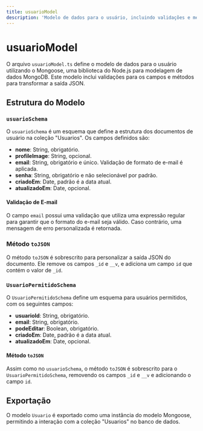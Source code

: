 ```yaml
---
title: usuarioModel
description: 'Modelo de dados para o usuário, incluindo validações e métodos de transformação.'
---
```


# usuarioModel

O arquivo `usuarioModel.ts` define o modelo de dados para o usuário utilizando o Mongoose, uma biblioteca do Node.js para modelagem de dados MongoDB. Este modelo inclui validações para os campos e métodos para transformar a saída JSON.

## Estrutura do Modelo

### `usuarioSchema`

O `usuarioSchema` é um esquema que define a estrutura dos documentos de usuário na coleção "Usuarios". Os campos definidos são:

- **nome**: String, obrigatório.
- **profileImage**: String, opcional.
- **email**: String, obrigatório e único. Validação de formato de e-mail é aplicada.
- **senha**: String, obrigatório e não selecionável por padrão.
- **criadoEm**: Date, padrão é a data atual.
- **atualizadoEm**: Date, opcional.

#### Validação de E-mail

O campo `email` possui uma validação que utiliza uma expressão regular para garantir que o formato do e-mail seja válido. Caso contrário, uma mensagem de erro personalizada é retornada.

### Método `toJSON`

O método `toJSON` é sobrescrito para personalizar a saída JSON do documento. Ele remove os campos `_id` e `__v`, e adiciona um campo `id` que contém o valor de `_id`.

### `UsuarioPermitidoSchema`

O `UsuarioPermitidoSchema` define um esquema para usuários permitidos, com os seguintes campos:

- **usuarioId**: String, obrigatório.
- **email**: String, obrigatório.
- **podeEditar**: Boolean, obrigatório.
- **criadoEm**: Date, padrão é a data atual.
- **atualizadoEm**: Date, opcional.

#### Método `toJSON`

Assim como no `usuarioSchema`, o método `toJSON` é sobrescrito para o `UsuarioPermitidoSchema`, removendo os campos `_id` e `__v` e adicionando o campo `id`.

## Exportação

O modelo `Usuario` é exportado como uma instância do modelo Mongoose, permitindo a interação com a coleção "Usuarios" no banco de dados.